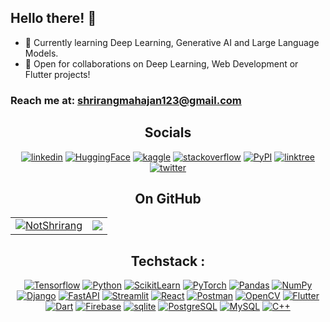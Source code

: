 <h2>Hello there! 🤖</h2>

<p>

- 🌱 Currently learning Deep Learning, Generative AI and Large Language Models.<br>
- 👯 Open for collaborations on Deep Learning, Web Development or Flutter projects!

### Reach me at: <a href="mailto:shrirangmahajan123@gmail.com">shrirangmahajan123@gmail.com</a>

<div align="center">
 
## Socials

[![linkedin](https://img.shields.io/badge/LinkedIn-0077B5?style=for-the-badge&logo=linkedin&logoColor=white)](https://www.linkedin.com/in/shrirang-mahajan/)
[![HuggingFace](https://img.shields.io/badge/huggingface-FFCA1B?style=for-the-badge&logo=huggingface&logoColor=white)](https://huggingface.co/NotShrirang)
[![kaggle](https://img.shields.io/badge/kaggle-0077B5?style=for-the-badge&logo=kaggle&logoColor=white)](https://www.kaggle.com/notshrirang)
[![stackoverflow](https://img.shields.io/badge/Stack_Overflow-FE7A16?style=for-the-badge&logo=stack-overflow&logoColor=white)](https://stackoverflow.com/users/17353907/shrirang-mahajan)
[![PyPI](https://img.shields.io/badge/pypi-blue?style=for-the-badge&logo=pypi&logoColor=yellow)](https://pypi.org/user/NotShrirang/)
[![linktree](https://img.shields.io/badge/linktree-39E09B?style=for-the-badge&logo=linktree&logoColor=white)](https://linktr.ee/shrirangmahajan)
[![twitter](https://img.shields.io/badge/Twitter-1DA1F2?style=for-the-badge&logo=twitter&logoColor=white)](https://twitter.com/sm_9502)


</div>

<h2 align="center">On GitHub</h2>
<table align="center">
  <tr>
    <td>
     <a href="https://github.com/NotShrirang">
      <img align="center" src="https://github-readme-stats.vercel.app/api?username=NotShrirang&show_icons=true&locale=en&theme=gotham" alt="NotShrirang" />
     </a>
    </td>
    <td>
     <a href="https://github.com/NotShrirang">
     <img align="center" src="https://github-readme-stats.vercel.app/api/top-langs/?username=NotShrirang&langs_count=10&https://github.com/NotShrirang/github-readme-stats&locale=en&layout=compact&theme=gotham&exclude_repo=MP-Assignments"/>
     </a> 
     </td>
  </tr>
 </table>

<div align="center">
 
## Techstack :
[![Tensorflow](https://img.shields.io/badge/tensorflow-orange?style=for-the-badge&logo=tensorflow&logoColor=white)](https://www.tensorflow.org/)
[![Python](https://img.shields.io/badge/python-blue?style=for-the-badge&logo=python&logoColor=white)](https://python.org)
[![ScikitLearn](https://img.shields.io/badge/scikit--learn-white.svg?style=for-the-badge&logo=scikit-learn&logoColor=black)](https://scikit-learn.org/)
[![PyTorch](https://img.shields.io/badge/pytorch-orange?style=for-the-badge&logo=pytorch&logoColor=white)](https://pytorch.org/)
[![Pandas](https://img.shields.io/badge/pandas-%23150458.svg?style=for-the-badge&logo=pandas&logoColor=white)](https://pandas.pydata.org/)
[![NumPy](https://img.shields.io/badge/numpy-%23150458.svg?style=for-the-badge&logo=numpy&logoColor=white)](https://numpy.org/)
[![Django](https://img.shields.io/badge/django-success?style=for-the-badge&logo=django&logoColor=black)](https://www.djangoproject.com/)
[![FastAPI](https://img.shields.io/badge/fastapi-success?style=for-the-badge&logo=fastapi&logoColor=black)](https://fastapi.tiangolo.com/)
[![Streamlit](https://img.shields.io/badge/streamlit-FF4B4B?style=for-the-badge&logo=streamlit&logoColor=black)](https://streamlit.io/)
[![React](https://img.shields.io/badge/react-0D6D8C?style=for-the-badge&logo=react&logoColor=white)](https://react.dev/)
[![Postman](https://img.shields.io/badge/postman-orange?style=for-the-badge&logo=postman&logoColor=black)](https://www.postman.com/)
[![OpenCV](https://img.shields.io/badge/opencv-white?style=for-the-badge&logo=opencv&logoColor=black)](https://opencv.org/)
[![Flutter](https://img.shields.io/badge/flutter-blue?style=for-the-badge&logo=flutter&logoColor=white)](https://flutter.dev/)
[![Dart](https://img.shields.io/badge/dart-blue?style=for-the-badge&logo=dart&logoColor=%23150458)](https://dart.dev/)
[![Firebase](https://img.shields.io/badge/firebase-orange?style=for-the-badge&logo=firebase&logoColor=white)](https://firebase.google.com/)
[![sqlite](https://img.shields.io/badge/sqlite-white?style=for-the-badge&logo=sqlite&logoColor=purple)](https://www.sqlite.org/)
[![PostgreSQL](https://img.shields.io/badge/postgresql-336791?style=for-the-badge&logo=postgresql&logoColor=white)]([https://www.mysql.com/](https://www.postgresql.org/))
[![MySQL](https://img.shields.io/badge/mysql-blue?style=for-the-badge&logo=mysql&logoColor=white)](https://www.mysql.com/)
[![C++](https://img.shields.io/badge/C%2B%2B-F34B7D?style=for-the-badge&logo=C%2B%2B&logoColor=white)]()

</div>
